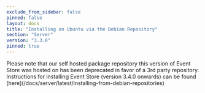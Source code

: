 ```yaml
---
exclude_from_sidebar: false
pinned: false
layout: docs
title: "Installing on Ubuntu via the Debian Repository"
section: "Server"
version: "3.3.0"
pinned: true
---
```


<span class="note--warning">
Please note that our self hosted package repository this version of Event Store was hosted on has been deprecated in favor of a 3rd party repository.
Instructions for installing Event Store (version 3.4.0 onwards) can be found [here](/docs/server/latest/installing-from-debian-repositories)
</span>